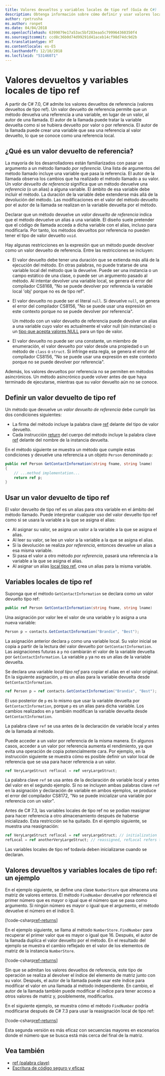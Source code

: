 ```yaml
---
title: Valores devueltos y variables locales de tipo ref (Guía de C#)
description: Obtenga información sobre cómo definir y usar valores locales y devueltos de tipo ref
author: rpetrusha
ms.author: ronpet
ms.date: 04/04/2018
ms.openlocfilehash: 6399079e17a53ac5bf283eaa5c799964360350f4
ms.sourcegitcommit: ccd8c36b0d74d99291d41aceb14cf98d74dc9d2b
ms.translationtype: HT
ms.contentlocale: es-ES
ms.lasthandoff: 12/10/2018
ms.locfileid: "53146071"
---
```

# <a name="ref-returns-and-ref-locals"></a>Valores devueltos y variables locales de tipo ref

A partir de C# 7.0, C# admite los valores devueltos de referencia (valores devueltos de tipo ref). Un valor devuelto de referencia permite que un método devuelva una referencia a una variable, en lugar de un valor, al autor de una llamada. El autor de la llamada puede tratar la variable devuelta como si se hubiera devuelto por valor o por referencia. El autor de la llamada puede crear una variable que sea una referencia al valor devuelto, lo que se conoce como una referencia local.

## <a name="what-is-a-reference-return-value"></a>¿Qué es un valor devuelto de referencia?

La mayoría de los desarrolladores están familiarizados con pasar un argumento a un método llamado *por referencia*. Una lista de argumentos del método llamado incluye una variable que pasa la referencia. El autor de la llamada observa los cambios que ha realizado el método llamado a su valor. Un *valor devuelto de referencia* significa que un método devuelve una *referencia* (o un alias) a alguna variable. El ámbito de esa variable debe incluir el método. La duración de la variable debe extenderse más allá de la devolución del método. Las modificaciones en el valor del método devuelto por el autor de la llamada se realizan en la variable devuelta por el método.

Declarar que un método devuelve un *valor devuelto de referencia* indica que el método devuelve un alias a una variable. El diseño suele pretender que el código de llamada acceda a dicha variable con el alias, incluso para modificarla. Por tanto, los métodos devueltos por referencia no pueden tener el tipo de valor devuelto `void`.

Hay algunas restricciones en la expresión que un método puede devolver como un valor devuelto de referencia. Entre las restricciones se incluyen:

- El valor devuelto debe tener una duración que se extienda más allá de la ejecución del método. En otras palabras, no puede tratarse de una variable local del método que la devuelve. Puede ser una instancia o un campo estático de una clase, o puede ser un argumento pasado al método. Al intentar devolver una variable local, se genera el error del compilador CS8168, "No se puede devolver por referencia la variable local 'obj' porque no es de tipo ref".

- El valor devuelto no puede ser el literal `null`. Si devuelve `null`, se genera el error del compilador CS8156, "No se puede usar una expresión en este contexto porque no se puede devolver por referencia".

   Un método con un valor devuelto de referencia puede devolver un alias a una variable cuyo valor es actualmente el valor null (sin instancias) o un [tipo que acepta valores NULL](../nullable-types/index.md) para un tipo de valor.
 
- El valor devuelto no puede ser una constante, un miembro de enumeración, el valor devuelto por valor desde una propiedad o un método de `class` o `struct`. Si infringe esta regla, se genera el error del compilador CS8156, "No se puede usar una expresión en este contexto porque no se puede devolver por referencia".

Además, los valores devueltos por referencia no se permiten en métodos asincrónicos. Un método asincrónico puede volver antes de que haya terminado de ejecutarse, mientras que su valor devuelto aún no se conoce.
 
## <a name="defining-a-ref-return-value"></a>Definir un valor devuelto de tipo ref

Un método que devuelve un *valor devuelto de referencia* debe cumplir las dos condiciones siguientes:

- La firma del método incluye la palabra clave [ref](../../language-reference/keywords/ref.md) delante del tipo de valor devuelto.
- Cada instrucción [return](../../language-reference/keywords/return.md) del cuerpo del método incluye la palabra clave [ref](../../language-reference/keywords/ref.md) delante del nombre de la instancia devuelta.

En el método siguiente se muestra un método que cumple estas condiciones y devuelve una referencia a un objeto `Person` denominado `p`:

```csharp
public ref Person GetContactInformation(string fname, string lname)
{
    // ...method implementation...
    return ref p;
}
```

## <a name="consuming-a-ref-return-value"></a>Usar un valor devuelto de tipo ref

El valor devuelto de tipo ref es un alias para otra variable en el ámbito del método llamado. Puede interpretar cualquier uso del valor devuelto tipo ref como si se usara la variable a la que se asigna el alias:

- Al asignar su valor, se asigna un valor a la variable a la que se asigna el alias.
- Al leer su valor, se lee un valor a la variable a la que se asigna el alias.
- Si la devolución se realiza *por referencia*, entonces devuelve un alias a esa misma variable.
- Si pasa el valor a otro método *por referencia*, pasará una referencia a la variable a la que se asigna el alias.
- Al asignar un alias [local tipo ref](#ref-locals), crea un alias para la misma variable.


## <a name="ref-locals"></a>Variables locales de tipo ref

Suponga que el método `GetContactInformation` se declara como un valor devuelto tipo ref:

```csharp
public ref Person GetContactInformation(string fname, string lname)
```

Una asignación por valor lee el valor de una variable y lo asigna a una nueva variable:

```csharp
Person p = contacts.GetContactInformation("Brandie", "Best");
```

La asignación anterior declara `p` como una variable local. Su valor inicial se copia a partir de la lectura del valor devuelto por `GetContactInformation`. Las asignaciones futuras a `p` no cambiarán el valor de la variable devuelta por `GetContactInformation`. La variable `p` ya no es un alias de la variable devuelta.

Se declara una variable *local tipo ref* para copiar el alias en el valor original. En la siguiente asignación, `p` es un alias para la variable devuelta desde `GetContactInformation`.

```csharp
ref Person p = ref contacts.GetContactInformation("Brandie", "Best");
```

El uso posterior de `p` es lo mismo que usar la variable devuelta por `GetContactInformation`, porque `p` es un alias para dicha variable. Los cambios realizados en `p` también modifican la variable devuelta desde `GetContactInformation`.

La palabra clave `ref` se usa antes de la declaración de variable local *y* antes de la llamada al método. 

Puede acceder a un valor por referencia de la misma manera. En algunos casos, acceder a un valor por referencia aumenta el rendimiento, ya que evita una operación de copia potencialmente cara. Por ejemplo, en la instrucción siguiente se muestra cómo es posible definir un valor local de referencia que se usa para hacer referencia a un valor.

```csharp
ref VeryLargeStruct reflocal = ref veryLargeStruct;
```

La palabra clave `ref` se usa antes de la declaración de variable local *y* antes del valor en el segundo ejemplo. Si no se incluyen ambas palabras clave `ref` en la asignación y declaración de variable en ambos ejemplos, se produce el error del compilador CS8172, "No se puede inicializar una variable por referencia con un valor". 

Antes de C# 7.3, las variables locales de tipo ref no se podían reasignar para hacer referencia a otro almacenamiento después de haberse inicializado. Esta restricción se ha quitado. En el ejemplo siguiente, se muestra una reasignación:

```csharp
ref VeryLargeStruct reflocal = ref veryLargeStruct; // initialization
refLocal = ref anotherVeryLargeStruct; // reassigned, refLocal refers to different storage.
```

 Las variables locales de tipo ref todavía deben inicializarse cuando se declaran.

## <a name="ref-returns-and-ref-locals-an-example"></a>Valores devueltos y variables locales de tipo ref: un ejemplo

En el ejemplo siguiente, se define una clase `NumberStore` que almacena una matriz de valores enteros. El método `FindNumber` devuelve por referencia el primer número que es mayor o igual que el número que se pasa como argumento. Si ningún número es mayor o igual que el argumento, el método devuelve el número en el índice 0. 

[!code-csharp[ref-returns](../../../../samples/snippets/csharp/programming-guide/ref-returns/NumberStore.cs#1)]

En el ejemplo siguiente, se llama al método `NumberStore.FindNumber` para recuperar el primer valor que es mayor o igual que 16. Después, el autor de la llamada duplica el valor devuelto por el método. En el resultado del ejemplo se muestra el cambio reflejado en el valor de los elementos de matriz de la instancia `NumberStore`.

[!code-csharp[ref-returns](../../../../samples/snippets/csharp/programming-guide/ref-returns/NumberStore.cs#2)]

Sin que se admitan los valores devueltos de referencia, este tipo de operación se realiza al devolver el índice del elemento de matriz junto con su valor. Después, el autor de la llamada puede usar este índice para modificar el valor en una llamada al método independiente. En cambio, el autor de la llamada también puede modificar el índice para tener acceso a otros valores de matriz y, posiblemente, modificarlos.  

En el siguiente ejemplo, se muestra cómo el método `FindNumber` podría modificarse después de C# 7.3 para usar la reasignación local de tipo ref:

[!code-csharp[ref-returns](../../../../samples/snippets/csharp/programming-guide/ref-returns/NumberStoreUpdated.cs#1)]

Esta segunda versión es más eficaz con secuencias mayores en escenarios donde el número que se busca está más cerca del final de la matriz.

## <a name="see-also"></a>Vea también

- [ref (palabra clave)](../../language-reference/keywords/ref.md)  
- [Escritura de código seguro y eficaz](../../write-safe-efficient-code.md)
